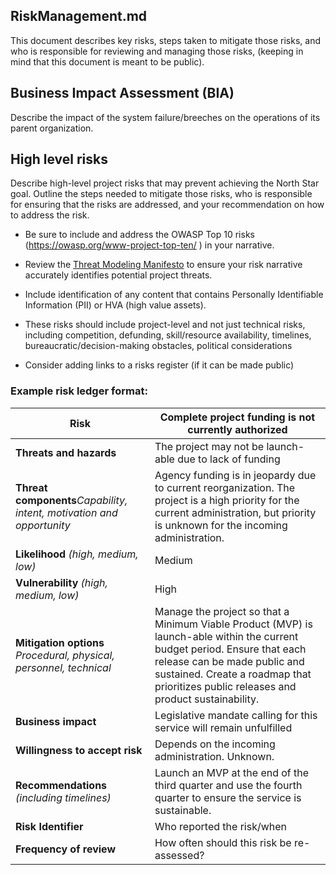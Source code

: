 ## RiskManagement.md

This document describes key risks, steps taken to mitigate those risks, and who is responsible for reviewing and managing those risks, (keeping in mind that this document is meant to be public).




## **Business Impact Assessment (BIA)**

Describe the impact of the system failure/breeches on the operations of its parent organization.




## **High level risks**

Describe high-level project risks that may prevent achieving the North Star goal. Outline the steps needed to mitigate those risks, who is responsible for ensuring that the risks are addressed, and your recommendation on how to address the risk. 

- Be sure to include and address the OWASP Top 10 risks (https://owasp.org/www-project-top-ten/ ) in your narrative.

- Review the [Threat Modeling Manifesto](https://www.threatmodelingmanifesto.org/) to ensure your risk narrative accurately identifies potential project threats.

- Include identification of any content that contains Personally Identifiable Information (PII) or HVA (high value assets).

- These risks should include project-level and not just technical risks, including competition, defunding, skill/resource availability, timelines, bureaucratic/decision-making obstacles, political considerations

- Consider adding links to a risks register (if it can be made public)

  

### **Example risk ledger format:**


| **Risk**                                                     | **Complete project funding is not currently authorized**     |
| ------------------------------------------------------------ | ------------------------------------------------------------ |
| **Threats and hazards**                                      | The project may not be launch-able due to lack of funding    |
| **Threat components***Capability, intent, motivation and opportunity* | Agency funding is in jeopardy due to current reorganization. The project is a high priority for the current administration, but priority is unknown for the incoming administration. |
| **Likelihood** *(high, medium, low)*                         | Medium                                                       |
| **Vulnerability** *(high, medium, low)*                      | High                                                         |
| **Mitigation options** *Procedural, physical, personnel, technical* | Manage the project so that a Minimum Viable Product (MVP) is launch-able within the current budget period. Ensure that each release can be made public and sustained. Create a roadmap that prioritizes public releases and product sustainability. |
| **Business impact**                                          | Legislative mandate calling for this service will remain unfulfilled |
| **Willingness to accept risk**                               | Depends on the incoming administration. Unknown.             |
| **Recommendations** *(including timelines)*                  | Launch an MVP at the end of the third quarter and use the fourth quarter to ensure the service is sustainable. |
| **Risk Identifier**                                          | Who reported the risk/when                                   |
| **Frequency of review**                                      | How often should this risk be re-assessed?                   |